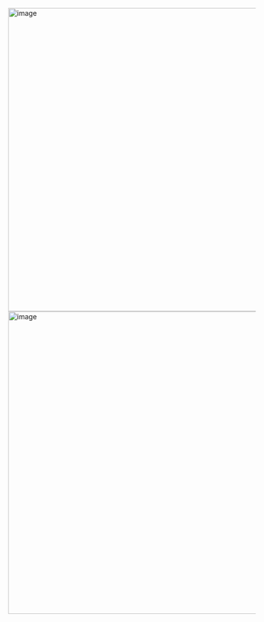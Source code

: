 <img width="616" alt="image" src="https://github.com/user-attachments/assets/2550b937-1ad1-402a-83c8-5c053373e829" /><br>
<img width="614" alt="image" src="https://github.com/user-attachments/assets/0de11e14-54c2-4cee-a53e-93df93fffe07" />

